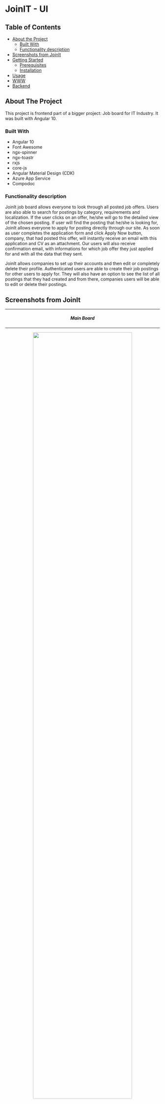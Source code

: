 <h1>JoinIT - UI</h1>

<!-- TABLE OF CONTENTS -->
## Table of Contents

* [About the Project](#about-the-project)
  * [Built With](#built-with)
  * [Functionality description](#functionality-description)
* [Screenshots from JoinIt](#screenshots-from-joinit)
* [Getting Started](#getting-started)
  * [Prerequisites](#prerequisites)
  * [Installation](#installation)
* [Usage](#usage)
* [WWW](#www)
* [Backend](#backend)


<!-- ABOUT THE PROJECT -->
## About The Project
This project is frontend part of a bigger project: Job board for IT Industry. It was built with Angular 10.

### Built With
* Angular 10
* Font Awesome
* ngx-spinner
* ngx-toastr
* rxjs 
* core-js
* Angular Material Design (CDK)
* Azure App Service
* Compodoc

### Functionality description
JoinIt job board allows everyone to look through all posted job offers. Users are also able to search for postings by category, requirements and localization. If the user clicks on an offer, he/she will go to the detailed view of the chosen posting. If user will find the posting that he/she is looking for, JoinIt allows everyone to apply for posting directly through our site. As soon as user completes the application form and click Apply Now button, company, that had posted this offer, will instantly receive an email with this application and CV as an attachment. Our users will also receive confirmation email, with informations for which job offer they just applied for and with all the data that they sent.

JoinIt allows companies to set up their accounts and then edit or completely delete their profile. Authenticated users are able to create their job postings for other users to apply for. They will also have an option to see the list of all postings that they had created and from there, companies users will be able to edit or delete their postings.

## Screenshots from JoinIt
<hr>
<h5 align="center"> Main Board </h5>
<hr>
<p align="center">
  <img src="Screenshots/BoardView.png" width="80%">
</p>
<hr>
<h5 align="center"> Postings </h5>
<hr>
<p align="center">
  <img src="Screenshots/PostingDetailsAndApplyForm.png" width="60%">
</p>
  <hr>
<p align="center">
  <img src="Screenshots/PostingForm.png" width="60%">
</p>
<hr>
<h5 align="center"> Account Views </h5>
<hr>
<p align="center">
  <img src="Screenshots/RegistrationForm.png" width="60%">
</p>
<hr>
<p align="center">
  <img src="Screenshots/AccountDetails.png" width="60%">
</p>
<hr>
<p align="center">
  <img src="Screenshots/YourPostingsView.png" width="60%">
</p>
<hr>
<h5 align="center"> 404 View </h5>
<hr>
<p align="center">
  <img src="Screenshots/404View.png" width="60%">
</p>

<!-- GETTING STARTED  -->
## Getting Started

To get a local copy up and running follow these simple steps:

### Prerequisites
* IDE
* Browser

### Installation


#### For Local
1. Clone the repo
```sh
git clone https://github.com/ProjektyGrupowe/JointIt-WebsiteUI.git
```

<!-- USAGE EXAMPLES -->
## Usage
For usage examples please refer to the [Live Documentation](https://projektygrupowe.github.io/overview.html)

## WWW
* JoinIt website: https://joinitui.azurewebsites.net/ - not working yet

## Backend
* Github: https://github.com/ProjektyGrupowe/JoinIt-API

